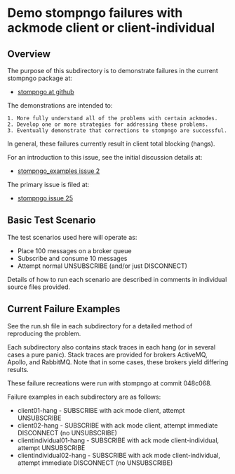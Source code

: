 # Demo stompngo failures with ackmode client or client-individual #

## Overview ##

The purpose of this subdirectory is to demonstrate failures in the 
current stompngo package at:

* [stompngo at github](https://github.com/gmallard/stompngo)

The demonstrations are intended to:

    1. More fully understand all of the problems with certain ackmodes.
    2. Develop one or more strategies for addressing these problems.
    3. Eventually demonstrate that corrections to stompngo are successful.

In general, these failures currently result in client total blocking (hangs).

For an introduction to this issue, see the initial discussion details at:

* [stompngo_examples issue 2](https://github.com/gmallard/stompngo_examples/issues/2)

The primary issue is filed at:

* [stompngo issue 25](https://github.com/gmallard/stompngo/issues/25)

## Basic Test Scenario ##

The test scenarios used here will operate as:

* Place 100 messages on a broker queue
* Subscribe and consume 10 messages
* Attempt normal UNSUBSCRIBE (and/or just DISCONNECT)

Details of how to run each scenario are described in comments in individual
source files provided.

## Current Failure Examples ##

See the run.sh file in each subdirectory for a detailed method of
reproducing the problem.

Each subdirectory also contains stack traces in each hang (or in several
cases a pure panic).  Stack traces are provided for brokers ActiveMQ,
Apollo, and RabbitMQ.  Note that in some cases, these brokers yield differing
results.

These failure recreations were run with stompngo at commit 048c068.

Failure examples in each subdirectory are as follows:

* client01-hang - SUBSCRIBE with ack mode client, attempt UNSUBSCRIBE
* client02-hang - SUBSCRIBE with ack mode client, attempt immediate DISCONNECT (no UNSUBSCRIBE)
* clientindividual01-hang - SUBSCRIBE with ack mode client-individual, attempt UNSUBSCRIBE
* clientindividual02-hang - SUBSCRIBE with ack mode client-individual, attempt immediate DISCONNECT (no UNSUBSCRIBE)

